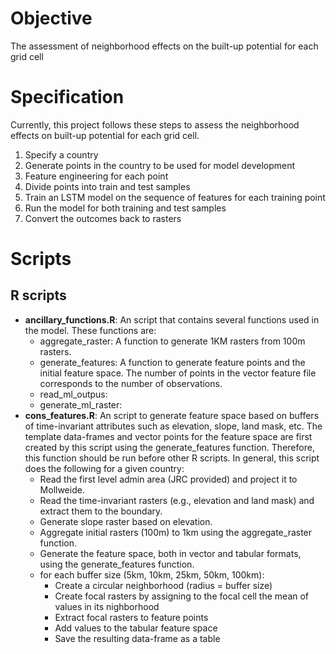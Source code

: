 # Objective
The assessment of neighborhood effects on the built-up potential for each grid cell

# Specification
Currently, this project follows these steps to assess the neighborhood effects on built-up potential for each grid cell.
1. Specify a country
2. Generate points in the country to be used for model development
3. Feature engineering for each point
4. Divide points into train and test samples
5. Train an LSTM model on the sequence of features for each training point
6. Run the model for both training and test samples
7. Convert the outcomes back to rasters

# Scripts
## R scripts
- **ancillary_functions.R**: An script that contains several functions used in the model. These functions are:
  - aggregate_raster: A function to generate 1KM rasters from 100m rasters.
  - generate_features: A function to generate feature points and the initial feature space. The number of points in the vector feature file corresponds to the number of observations.
  - read_ml_outpus:
  - generate_ml_raster:     
- **cons_features.R**: An script to generate feature space based on buffers of time-invariant attributes such as elevation, slope, land mask, etc. The template data-frames and vector points for the feature space are first created by this script using the generate_features function. Therefore, this function should be run before other R scripts. In general, this script does the following for a given country:
  - Read the first level admin area (JRC provided) and project it to Mollweide.
  - Read the time-invariant rasters (e.g., elevation and land mask) and extract them to the boundary.
  - Generate slope raster based on elevation.
  - Aggregate initial rasters (100m) to 1km using the aggregate_raster function.
  - Generate the feature space, both in vector and tabular formats, using the generate_features function.
  - for each buffer size (5km, 10km, 25km, 50km, 100km):
    - Create a circular neighborhood (radius = buffer size)
    - Create focal rasters by assigning to the focal cell the mean of values in its nighborhood
    - Extract focal rasters to feature points
    - Add values to the tabular feature space
    - Save the resulting data-frame as a table  
